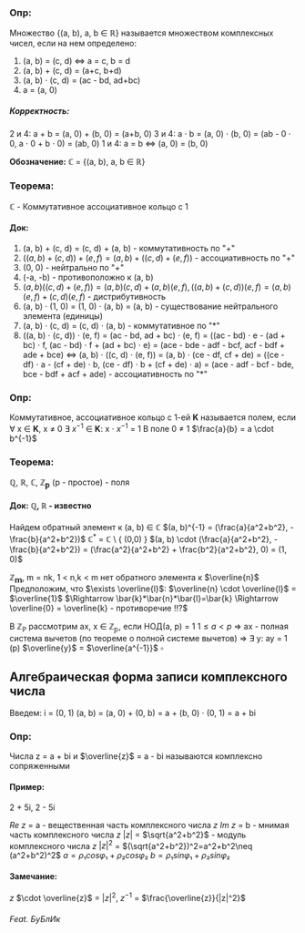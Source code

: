 ### **Опр:**
Множество {(a, b), a, b $\in$ $\mathbb{R}$} называется множеством комплексных чисел, если на нем определено:
1. (a, b) = (c, d) $\Leftrightarrow$ a = c, b = d
2. (a, b) + (c, d) = (a+c, b+d)
3. (a, b) $\cdot$ (c, d) = (ac - bd, ad+bc)
4. a = (a, 0)

##### **Корректность:**
2 и 4:    a + b = (a, 0) + (b, 0) = (a+b, 0)
3 и 4:    a $\cdot$ b = (a, 0) $\cdot$ (b, 0) = (ab - 0 $\cdot$ 0, a $\cdot$ 0 + b $\cdot$ 0) = (ab, 0)
1 и 4:    a = b $\Leftrightarrow$ (a, 0) = (b, 0)

**Обозначение:** $\mathbb{C}$ = {(a, b), a, b $\in$ $\mathbb{R}$}

### **Теорема:**
$\mathbb{C}$ - Коммутативное ассоциативное кольцо с 1
#### **Док:**
1. (a, b) + (c, d) = (c, d) + (a, b) - коммутативность по "+"
2. $( (a,b)+ (c,d)) + (e,f)= (a,b)+ ( (c,d)+ (e,f))$ - ассоциативность по "+"
3. (0, 0) - нейтрально по "+" 
4. (-a, -b) - противоположно к (a, b)
5. $(a,b)((c,d)+(e,f)) = (a,b)(c,d)+ (a,b)(e,f), ((a,b)+ (c,d))(e,f)= (a,b)(e,f)+ (c,d)(e,f)$ - дистрибутивность
6. (a, b) $\cdot$ (1, 0) = (1, 0) $\cdot$ (a, b) = (a, b) - существование нейтрального элемента (единицы)
7. (a, b) $\cdot$ (c, d) = (c, d) $\cdot$ (a, b) - коммутативное по "$\ast$"
8. ((a, b)  $\cdot$ (c, d))  $\cdot$ (e, f) = (ac - bd, ad + bc)  $\cdot$ (e, f) = ((ac - bd) $\cdot$ e - (ad + bc) $\cdot$ f, (ac - bd) $\cdot$ f + (ad + bc) $\cdot$ e) = (ace - bde - adf - bcf, acf - bdf + ade + bce)
$\Leftrightarrow$
(a, b) $\cdot$ ((c, d) $\cdot$ (e, f)) = (a, b) $\cdot$ (ce - df, cf + de) = ((ce - df) $\cdot$ a - (cf + de) $\cdot$ b, (ce - df) $\cdot$ b + (cf + de) $\cdot$ a) = (ace - adf - bcf - bde, bce - bdf + acf + ade) - ассоциативность по "$\ast$"

### **Опр:**
Коммутативное, ассоциативное кольцо с 1-ей **K** называется полем, если $\forall$ x $\in$ **K**, x $\neq$ 0 $\exists$ $x^{-1}$ $\in$ **K**: x $\cdot$ $x^{-1}$ = 1
В поле 0 $\neq$ 1
$\frac{a}{b} = a \cdot b^{-1}$

### **Теорема:**
**$\mathbb{Q}$**, **$\mathbb{R}$**, **$\mathbb{C}$**, **$\mathbb{Z_p}$** (p - простое) - поля
#### **Док:** **$\mathbb{Q}$**, **$\mathbb{R}$** - известно

Найдем обратный элемент к (a, b) $\in$ **$\mathbb{C}$**
$(a, b)^{-1} = (\frac{a}{a^2+b^2}, -\frac{b}{a^2+b^2})$
$\mathbb{C^\ast}$ = $\mathbb{C}$ \ { (0,0) }
$(a, b) \cdot (\frac{a}{a^2+b^2}, -\frac{b}{a^2+b^2}) = (\frac{a^2}{a^2+b^2} + \frac{b^2}{a^2+b^2}, 0) = (1, 0)$

**$\mathbb{Z_m}$**, m = nk, 1 < n,k < m нет обратного элемента к $\overline{n}$
Предположим, что $\exists \overline{l}$: $\overline{n} \cdot \overline{l}$ = $\overline{1}$ $\Rightarrow \bar{k}*\bar{n}*\bar{l}=\bar{k} \Rightarrow \overline{0} = \overline{k} - противоречие !!?$ 

В **$\mathbb{Z_P}$** рассмотрим ax, x $\in$ $\mathbb{Z_p}$, если НОД(a, p) = 1 $1\leq a < p$
$\Rightarrow$ ax - полная система вычетов (по теореме о полной системе вычетов) $\Rightarrow$ $\exists$ y: 
ay = 1 (p)
$\overline{y}$ = $\overline{a^{-1}}$        $\square$ 

## **Алгебраическая форма записи комплексного числа**
Введем: i = (0, 1)    (a, b) = (a, 0) + (0, b) = a + (b, 0) $\cdot$ (0, 1) = a + bi
### **Опр:**
Числа z = a + bi  и  $\overline{z}$ = a - bi называются комплексно сопряженными

#### **Пример:**
2 + 5i, 2 - 5i

$Re$ $z$ = a - вещественная часть комплексного числа $z$
$Im$ $z$ = b - мнимая часть комплексного числа $z$
$|z|$ = $\sqrt{a^2+b^2}$ - модуль комплексного числа $z$
$|z|^2$ = $(\sqrt{a^2+b^2})^2=a^2+b^2\neq (a^2+b^2)^2$
$a=ρ₁ cos φ₁ + ρ₂ cos φ₂$
$b=ρ₁ sin φ₁ + ρ₂ sin φ₂$
#### **Замечание:**
$z$ $\cdot \overline{z}$ = $|z|^2$, $z^{-1}$ = $\frac{\overline{z}}{|z|^2}$ 

###### Feat. БуБлИк
